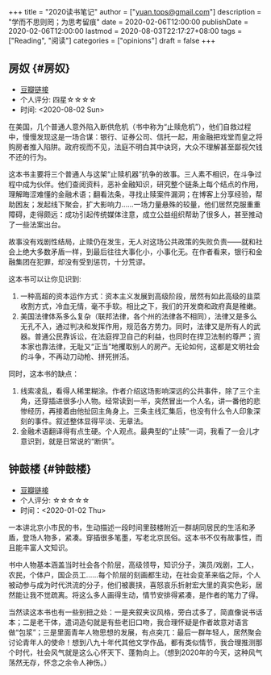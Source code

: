 +++
title = "2020读书笔记"
author = ["yuan.tops@gmail.com"]
description = "学而不思则罔；为思考留痕"
date = 2020-02-06T12:00:00
publishDate = 2020-02-06T12:00:00
lastmod = 2020-08-03T22:17:27+08:00
tags = ["Reading", "阅读"]
categories = ["opinions"]
draft = false
+++

## 房奴 {#房奴}

-   [豆瓣链接](https://book.douban.com/subject/33381271/)
-   个人评分: 四星☆☆☆☆
-   时间: <span class="timestamp-wrapper"><span class="timestamp">&lt;2020-08-02 Sun&gt;</span></span>

在美国，几个普通人意外陷入断供危机（书中称为“止赎危机”），他们自救过程中，慢慢发现这是一场合谋：银行、证券公司、信托一起，用金融把戏堂而皇之将购房者推入陷阱。政府视而不见，法庭不明白其中诀窍，大众不理解甚至鄙视欠钱不还的行为。

这本书主要将三个普通人与这架“止赎机器”抗争的故事。三人素不相识，在斗争过程中成为伙伴。他们查阅资料，恶补金融知识，研究整个链条上每个结点的作用，理解晦涩难懂的金融术语；翻看法条，寻找止赎案件漏洞；在博客上分享经验，帮助困友；发起线下聚会，扩大影响力……一场力量悬殊的较量，他们居然克服重重障碍，走得颇远：成功引起传统媒体注意，成立公益组织帮助了很多人，甚至推动了一些法案出台。

故事没有戏剧性结局，止赎仍在发生，无人对这场公共政策的失败负责——就和社会上绝大多数矛盾一样，到最后往往大事化小，小事化无。在作者看来，银行和金融集团在犯罪，却没有受到惩罚，十分荒谬。

这本书可以让你见识到:

1.  一种高超的资本运作方式：资本主义发展到高级阶段，居然有如此高级的韭菜收割方式，冷血无情，毫不手软。相比之下，我们的开发商和政府真是稚嫩。
2.  美国法律体系多么复杂（联邦法律，各个州的法律各不相同），法律又是多么无孔不入，通过判决和发挥作用，规范各方势力。同时，法律又是所有人的武器。普通公民靠诉讼，在法庭捍卫自己的利益，也同时在捍卫法制的尊严；资本家也靠法律，无耻又“正当”地攫取别人的房产。无论如何，这都是文明社会的斗争，不再动刀动枪、拼死拼活。

同时，这本书的缺点：

1.  线索凌乱，看得人稀里糊涂。作者介绍这场影响深远的公共事件，除了三个主角，还穿插进很多小人物。经常读到一半，突然冒出一个人名，讲一番他的悲惨经历，再接着由他扯回主角身上。三条主线汇集后，也没有什么令人印象深刻的事件。叙述整体显得平淡、无章法。
2.  金融术语翻译得有点生硬。个人观点。最典型的“止赎”一词，我看了一会儿才意识到，就是日常说的“断供”。


## 钟鼓楼 {#钟鼓楼}

-   [豆瓣链接](https://book.douban.com/subject/4619135/)
-   个人评分: ☆☆☆☆☆
-   时间：<span class="timestamp-wrapper"><span class="timestamp">&lt;2020-01-02 Thu&gt;</span></span>

一本讲北京小市民的书，生动描述一段时间里鼓楼附近一群胡同居民的生活和矛盾，登场人物多，紧凑。穿插很多笔墨，写老北京民俗。这本书不仅有故事性，而且能丰富人文知识。

书中人物基本涵盖当时社会各个阶层，高级领导，知识分子，演员/戏剧，工人，农民，个体户，国企员工……每个阶层的刻画都生动，在社会变革来临之际，个人被动参与成为时代洪流的分子，他们被裹挟，喜怒哀乐折射宏大里的真实色彩，居然能让我不觉疏离。将这么多人画得生动，情节安排得紧凑，是作者的笔力了得。

当然读这本书也有一些别扭之处：一是夹叙夹议风格，旁白忒多了，简直像说书话本；二是老干体，遣词造句就是有些老旧口吻，我合理怀疑是作者故意对语言做“包浆”；三是里面青年人物思想的发展，有点突兀：最后一群年轻人，居然聚会讨论青年人的使命！想到八九十年代其他文学作品，都有类似情节，我合理推测那个时代，社会风气就是这么心怀天下、蓬勃向上。（想到2020年的今天，这种风气荡然无存，怀念之余令人神伤。）
